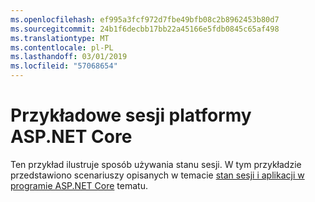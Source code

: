 ```yaml
---
ms.openlocfilehash: ef995a3fcf972d7fbe49bfb08c2b8962453b80d7
ms.sourcegitcommit: 24b1f6decbb17bb22a45166e5fdb0845c65af498
ms.translationtype: MT
ms.contentlocale: pl-PL
ms.lasthandoff: 03/01/2019
ms.locfileid: "57068654"
---
```

# <a name="aspnet-core-session-sample"></a>Przykładowe sesji platformy ASP.NET Core

Ten przykład ilustruje sposób używania stanu sesji. W tym przykładzie przedstawiono scenariuszy opisanych w temacie [stan sesji i aplikacji w programie ASP.NET Core](https://docs.microsoft.com/aspnet/core/fundamentals/app-state) tematu.
